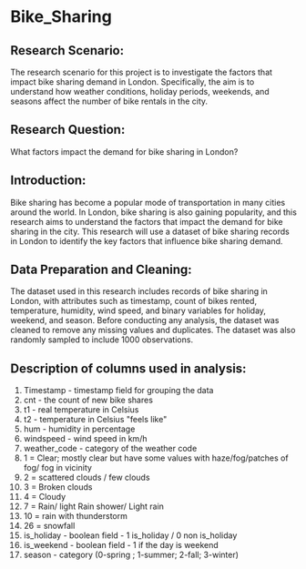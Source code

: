 # Bike_Sharing

## Research Scenario: 
The research scenario for this project is to investigate the factors that impact bike sharing demand in London. Specifically, the aim is to understand how weather conditions, holiday periods, weekends, and seasons affect the number of bike rentals in the city. 

## Research Question: 
What factors impact the demand for bike sharing in London?

## Introduction:
Bike sharing has become a popular mode of transportation in many cities around the world. In London, bike sharing is also gaining popularity, and this research aims to understand the factors that impact the demand for bike sharing in the city. This research will use a dataset of bike sharing records in London to identify the key factors that influence bike sharing demand.

## Data Preparation and Cleaning:
The dataset used in this research includes records of bike sharing in London, with attributes such as timestamp, count of bikes rented, temperature, humidity, wind speed, and binary variables for holiday, weekend, and season. Before conducting any analysis, the dataset was cleaned to remove any missing values and duplicates. The dataset was also randomly sampled to include 1000 observations.

## Description of columns used in analysis:
1. Timestamp - timestamp field for grouping the data
2. cnt - the count of new bike shares
3. t1 - real temperature in Celsius
4. t2 - temperature in Celsius "feels like"
5. hum - humidity in percentage
6. windspeed - wind speed in km/h
7. weather_code - category of the weather code
8. 1 = Clear; mostly clear but have some values with haze/fog/patches of fog/ fog in vicinity
9. 2 = scattered clouds / few clouds
10. 3 = Broken clouds
11. 4 = Cloudy
12. 7 = Rain/ light Rain shower/ Light rain
13. 10 = rain with thunderstorm
14. 26 = snowfall
15. is_holiday - boolean field - 1 is_holiday / 0 non is_holiday
16. is_weekend - boolean field - 1 if the day is weekend
17. season - category (0-spring ; 1-summer; 2-fall; 3-winter)
